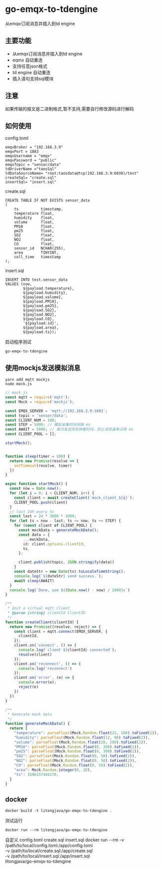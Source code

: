 # go-emqx-to-tdengine

从emqx订阅消息并插入到td engine

## 主要功能
- 从emqx订阅消息并插入到td engine
- eqmx 自动重连
- 支持任意json格式
- td engine 自动重连
- 插入语句支持sql模块

## 注意
如果传输的报文是二进制格式,暂不支持,需要自行修改源码进行解码


## 如何使用
config.toml
```shell
emqxBroker = "192.168.3.9"
emqxPort = 1883
emqxUsername = "emqx"
emqxPassword = "public"
emqxTopic = "sensor/data"
tdDriverName ="taosSql"
tdDataSourceName= "root:taosdata@tcp(192.168.3.9:6030)/test"
createSql= "create.sql"
insertSql= "insert.sql"
```

create.sql
```shell
CREATE TABLE IF NOT EXISTS sensor_data
(
    ts          timestamp,
    temperature float,
    humidity    float,
    volume      float,
    PM10        float,
    pm25        float,
    SO2         float,
    NO2         float,
    CO          float,
    sensor_id   NCHAR(255),
    area        TINYINT,
    coll_time   timestamp
);
```
insert.sql
```shell
INSERT INTO test.sensor_data
VALUES (now,
        ${payload.temperature},
        ${payload.humidity},
        ${payload.volume},
        ${payload.PM10},
        ${payload.pm25},
        ${payload.SO2},
        ${payload.NO2},
        ${payload.CO},
        '${payload.id}',
        ${payload.area},
        ${payload.ts});
```
启动程序测试
```shell
go-emqx-to-tdengine
```

## 使用mockjs发送模拟消息
```shell script
yarn add mqtt mockjs
node mock.js
```

```javascript
// mock.js
const mqtt = require('mqtt');
const Mock = require('mockjs');

const EMQX_SERVER = 'mqtt://192.168.3.9:1883';
const topic = 'sensor/data';
const CLIENT_NUM = 100;
const STEP = 5000; // 模拟采集时间间隔 ms
const AWAIT = 5000; // 每次发送完后休眠时间，防止消息速率过快 ms
const CLIENT_POOL = [];

startMock();


function sleep(timer = 100) {
  return new Promise(resolve => {
    setTimeout(resolve, timer)
  })
}

async function startMock() {
  const now = Date.now();
  for (let i = 0; i < CLIENT_NUM; i++) {
    const client = await createClient(`mock_client_${i}`);
    CLIENT_POOL.push(client)
  }
  // last 24h every 5s
  const last = 24 * 3600 * 1000;
  for (let ts = now - last; ts <= now; ts += STEP) {
    for (const client of CLIENT_POOL) {
      const mockData = generateMockData();
      const data = {
        ...mockData,
        id: client.options.clientId,
        ts,
      };

      client.publish(topic, JSON.stringify(data))
    }
    const dateStr = new Date(ts).toLocaleTimeString();
    console.log(`${dateStr} send success.`);
    await sleep(AWAIT)
  }
  console.log(`Done, use ${(Date.now() - now) / 1000}s`)
}

/**
 * Init a virtual mqtt client
 * @param {string} clientId ClientID
 */
function createClient(clientId) {
  return new Promise((resolve, reject) => {
    const client = mqtt.connect(EMQX_SERVER, {
      clientId,
    });
    client.on('connect', () => {
      console.log(`client ${clientId} connected`);
      resolve(client)
    });
    client.on('reconnect', () => {
      console.log('reconnect')
    });
    client.on('error', (e) => {
      console.error(e);
      reject(e)
    })
  })
}

/**
 * Generate mock data
 */
function generateMockData() {
  return {
    "temperature": parseFloat(Mock.Random.float(22, 100).toFixed(2)),
    "humidity": parseFloat(Mock.Random.float(12, 86).toFixed(2)),
    "volume": parseFloat(Mock.Random.float(20, 200).toFixed(2)),
    "PM10": parseFloat(Mock.Random.float(0, 300).toFixed(2)),
    "pm25": parseFloat(Mock.Random.float(0, 300).toFixed(2)),
    "SO2": parseFloat(Mock.Random.float(0, 50).toFixed(2)),
    "NO2": parseFloat(Mock.Random.float(0, 50).toFixed(2)),
    "CO": parseFloat(Mock.Random.float(0, 50).toFixed(2)),
    "area": Mock.Random.integer(0, 20),
    "ts": 1596157444170,
  }
}
```

## docker
```shell
docker build -t litongjava/go-emqx-to-tdengine .
```
测试运行
```shell
docker run --rm litongjava/go-emqx-to-tdengine
```

自定义 config.toml create.sql insert.sql
docker run --rm -v /path/to/local/config.toml:/app/config.toml \
                -v /path/to/local/create.sql:/app/create.sql \
                -v /path/to/local/insert.sql:/app/insert.sql \
                litongjava/go-emqx-to-tdengine
```